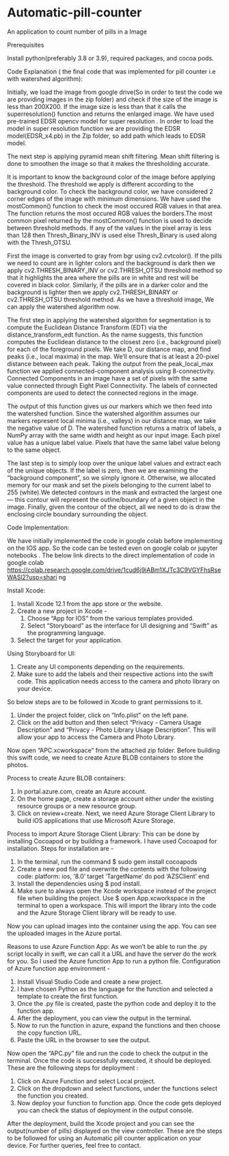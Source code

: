 # Automatic-pill-counter
An application to count number of pills in a Image
 
 Prerequisites

Install python(preferably 3.8 or 3.9), required packages, and cocoa pods.

Code Explanation ( the final code that was implemented for pill counter i.e with watershed
algorithm):

Initially, we load the image from google drive(So in order to test the code we are providing
images in the zip folder) and check if the size of the image is less than 200X200. If the image
size is less than that it calls the superresolution() function and returns the enlarged image. We
have used pre-trained EDSR opencv model for super resolution . In order to load the model in
super resolution function we are providing the EDSR model(EDSR_x4.pb) in the Zip folder, so
add path which leads to EDSR model.

The next step is applying pyramid mean shift filtering. Mean shift filtering is done to smoothen
the image so that it makes the thresholding accurate.

It is important to know the background color of the image before applying the threshold. The
threshold we apply is different according to the background color. To check the background
color, we have considered 2 corner edges of the image with minimum dimensions. We have used
the mostCommon() function to check the most occured RGB values in that area. The function
returns the most occured RGB values the borders.The most common pixel returned by the
mostCommon() function is used to decide between threshold methods. If any of the values in the
pixel array is less than 128 then Thresh_Binary_INV is used else Thresh_Binary is used along
with the Thresh_OTSU.

First the image is converted to gray from bgr using cv2.cvtcolor(). If the pills we need to count
are in lighter colors and the background is dark then we apply cv2.THRESH_BINARY_INV or
cv2.THRESH_OTSU threshold method so that it highlights the area where the pills are in white
and rest will be covered in black color. Similarly, if the pills are in a darker color and the
background is lighter then we apply cv2.THRESH_BINARY or cv2.THRESH_OTSU threshold
method. As we have a threshold image, We can apply the watershed algorithm now.

The first step in applying the watershed algorithm for segmentation is to compute the Euclidean
Distance Transform (EDT) via the distance_transform_edt function. As the name suggests, this
function computes the Euclidean distance to the closest zero (i.e., background pixel) for each of
the foreground pixels. We take D, our distance map, and find peaks (i.e., local maxima) in the
map. We’ll ensure that is at least a 20-pixel distance between each peak. Taking the output from
the peak_local_max function we applied connected-component analysis using 8-connectivity.
Connected Components in an image have a set of pixels with the same value connected through
Eight Pixel Connectivity. The labels of connected components are used to detect the connected
regions in the image.

The output of this function gives us our markers which we then feed into the watershed function.
Since the watershed algorithm assumes our markers represent local minima (i.e., valleys) in our
distance map, we take the negative value of D. The watershed function returns a matrix of labels,
a NumPy array with the same width and height as our input image. Each pixel value has a unique
label value. Pixels that have the same label value belong to the same object.

The last step is to simply loop over the unique label values and extract each of the unique
objects. If the label is zero, then we are examining the “background component”, so we simply
ignore it. Otherwise, we allocated memory for our mask and set the pixels belonging to the
current label to 255 (white).We detected contours in the mask and extracted the largest one —
this contour will represent the outline/boundary of a given object in the image. Finally, given the
contour of the object, all we need to do is draw the enclosing circle boundary surrounding the
object.

Code Implementation:

We have initially implemented the code in google colab before implementing on the IOS app.
So the code can be tested even on google colab or jupyter notebooks .
The below link directs to the direct implementation of code in google colab
https://colab.research.google.com/drive/1cud6j9iABm1XJTc3C9VGYFhsRseWASl2?usp=shari
ng


Install Xcode:
1. Install Xcode 12.1 from the app store or the website.
2. Create a new project in Xcode -
     1. Choose “App for IOS” from the various templates provided.
     2. Select “Storyboard” as the interface for UI designing and “Swift” as the programming
        language.
3. Select the target for your application.

Using Storyboard for UI:
1. Create any UI components depending on the requirements.
2. Make sure to add the labels and their respective actions into the swift code.
This application needs access to the camera and photo library on your device. 

So below steps are to be followed in Xcode to grant permissions to it.
1. Under the project folder, click on “Info.plist” on the left pane.
2. Click on the add button and then select “Privacy - Camera Usage Description” and
“Privacy - Photo Library Usage Description”. This will allow your app to access the
Camera and Photo Library.


Now open “APC.xcworkspace” from the attached zip folder. Before building this swift code,
we need to create Azure BLOB containers to store the photos.

Process to create Azure BLOB containers:

1. In portal.azure.com, create an Azure account.
2. On the home page, create a storage account either under the existing resource groups or a
new resource group.
3. Click on review+create.
Next, we need Azure Storage Client Library to build iOS applications that use Microsoft Azure
Storage.

Process to import Azure Storage Client Library:
This can be done by installing Cocoapod or by building a framework.
I have used Cocoapod for installation. Steps for installation are -
1. In the terminal, run the command $ sudo gem install cocoapods
2. Create a new pod file and overwrite the contents with the following code:
platform: ios, ‘8.0’
target ‘TargetName’ do
pod ‘AZSClient’
end
3. Install the dependencies using $ pod install.
4. Make sure to always open the Xcode workspace instead of the project file when building
the project.
Use $ open App.xcworkspace in the terminal to open a workspace.
This will import the library into the code and the Azure Storage Client library will be ready to
use.

Now you can upload images into the container using the app. You can see the uploaded images
in the Azure portal.

Reasons to use Azure Function App:
As we won’t be able to run the .py script locally in swift, we can call it a URL and have the
server do the work for you.
So I used the Azure function App to run a python file.
Configuration of Azure function app environment -
1. Install Visual Studio Code and create a new project.
2. I have chosen Python as the language for the function and selected a template to create
the first function.
3. Once the .py file is created, paste the python code and deploy it to the function app.
4. After the deployment, you can view the output in the terminal.
5. Now to run the function in azure, expand the functions and then choose the copy function
URL.
6. Paste the URL in the browser to see the output.

Now open the “APC.py” file and run the code to check the output in the terminal. Once the code
is successfully executed, it should be deployed. These are the following steps for deployment :
1. Click on Azure Function and select Local project.
2. Click on the dropdown and select functions, under the functions select the function you
created.
3. Now deploy your function to function app. Once the code gets deployed you can check
the status of deployment in the output console.


After the deployment, build the Xcode project and you can see the output(number of pills)
displayed on the view controller.
These are the steps to be followed for using an Automatic pill counter application on your
device.
For further queries, feel free to contact.
